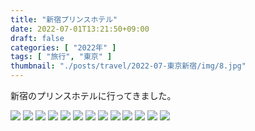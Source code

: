 ```yaml
---
title: "新宿プリンスホテル"
date: 2022-07-01T13:21:50+09:00
draft: false
categories: [ "2022年" ]
tags: [ "旅行", "東京" ]
thumbnail: "./posts/travel/2022-07-東京新宿/img/8.jpg"
---
```

新宿のプリンスホテルに行ってきました。  
<!--more-->
![](./img/1.jpg)
![](./img/2.jpg)
![](./img/3.jpg)
![](./img/4.jpg)
![](./img/5.jpg)
![](./img/6.jpg)
![](./img/7.jpg)
![](./img/8.jpg)
![](./img/9.jpg)
![](./img/10.jpg)
![](./img/11.jpg)
![](./img/12.jpg)
![](./img/13.jpg)
